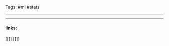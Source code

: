 
Tags: #ml #stats 

------------------------------------------















---------------------
#### links:
[[]]
[[]]
